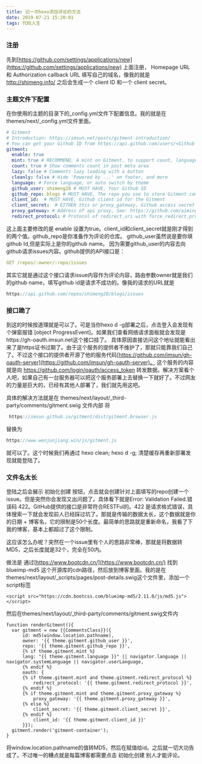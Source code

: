 ```yaml
---
title: 记一次hexo添加评论的方法
date: 2019-07-21 15:20:01
tags: 代码人生
---
```


### 注册

先到[https://github.com/settings/applications/new](https://github.com/settings/applications/new) 上面注册， Homepage URL 和 Authorization callback URL 填写自己的域名，像我的就是 http://shimeng.info/  之后会生成一个  client ID 和一个 client secret。

### 主题文件下配置

在你使用的主题的目录下的_config.yml文件下配置信息。我的就是在 themes/next/\_config.yml文件里面。

```yml
# Gitment
# Introduction: https://imsun.net/posts/gitment-introduction/
# You can get your Github ID from https://api.github.com/users/<Github username>
gitment:
  enable: true
  mint: true # RECOMMEND, A mint on Gitment, to support count, language and proxy_gateway
  count: true # Show comments count in post meta area
  lazy: false # Comments lazy loading with a button
  cleanly: false # Hide 'Powered by ...' on footer, and more
  language: # Force language, or auto switch by theme
  github_user: shimeng28 # MUST HAVE, Your Github ID 
  github_repo: blogs # MUST HAVE, The repo you use to store Gitment comments
  client_id:  # MUST HAVE, Github client id for the Gitment
  client_secret:  # EITHER this or proxy_gateway, Github access secret token for the Gitment
  proxy_gateway: # Address of api proxy, See: https://github.com/aimingoo/intersect
  redirect_protocol: # Protocol of redirect_uri with force_redirect_protocol when mint enabled

```

这上面主要修改的是 enable 设置为true。client_id和client_secret就是刚才得到的两个值。github_repo是你准备作为评论的仓库。 github_user虽然说是要你填github Id,但是实际上是你的github name。 因为需要github_user的内容去向github请求issues内容。github提供的API接口是：

```yml
GET /repos/:owner/:repo/issues
```

其实它就是通过这个接口请求issue内容作为评论内容，路由参数owner就是我们的github name，填写github id是请求不成功的。像我的请求的URL就是 

```js
https://api.github.com/repos/shimeng28/blogs/issues
```

### 接口跪了

到这的时候按道理就是可以了。可是当你hexo d -g部署之后，点击登入会发现有个弹窗报错 [object ProgressEvent]。如果我们查看网络请求面板就会发现是https://gh-oauth.imsun.net这个接口挂了。 具体原因直接访问这个地址就能看出来了是https证书过期了。由于这个服务的提供者不维护了，那就只能靠我们自己了。不过这个接口的提供者开源了他的服务代码[https://github.com/imsun/gh-oauth-server](https://github.com/imsun/gh-oauth-server)。 这个服务的内容就是向 https://github.com/login/oauth/access_token 转发数据。解决方案看个人吧，如果自己有一台服务器可以把这个服务部署上去替换一下就好了。不过网友的力量是巨大的，已经有其他人部署了，我们就先用这吧。

具体的解决方法就是在 themes/next/layout/\_third-party/comments/gitment.swig 文件内部 将

```js
 https://imsun.github.io/gitment/dist/gitment.browser.js
```

替换为

```js
https://www.wenjunjiang.win/js/gitment.js
```
就可以了。这个时候我们再通过 hexo clean; hexo d -g; 清楚缓存再重新部署发现就能登陆了。

### 文件名太长

登陆之后会展示 初始化创建 按钮，点击就会创建针对上面填写的repo创建一个issue。但是突然你会发现又出问题了。具体看下就是Error: Validation Failed.错误码 422。GitHub提供的接口是非常符合RESTFul的。422 是请求格式错误，具体搜索一下就会发现前人已经踩过坑了。那就是传输的数据太长，这个数据就是你的日期 + 博客名，它的限制是50个长度。最简单的思路就是重新命名，我看了下我的博客，基本上都超过了这个限制。

这应该怎么办呢？突然在一个issue里有个人的思路非常棒，那就是将数据转MD5，之后长度就是32个，完全在50内。

做法是 通过[https://www.bootcdn.cn/](https://www.bootcdn.cn/) 找到blueimp-md5 这个开源库的cdn路径，然后放到博客里面。我的是在themes/next/layout/\_scripts/pages/post-details.swig这个文件里，添加一个script标签

```
<script src="https://cdn.bootcss.com/blueimp-md5/2.11.0/js/md5.js"></script>
```

然后在themes/next/layout/\_third-party/comments/gitment.swig文件内 

```
function renderGitment(){
  var gitment = new {{CommentsClass}}({
      id: md5(window.location.pathname), 
      owner: '{{ theme.gitment.github_user }}',
      repo: '{{ theme.gitment.github_repo }}',
      {% if theme.gitment.mint %}
      lang: "{{ theme.gitment.language }}" || navigator.language || navigator.systemLanguage || navigator.userLanguage,
      {% endif %}
      oauth: {
      {% if theme.gitment.mint and theme.gitment.redirect_protocol %}
          redirect_protocol: '{{ theme.gitment.redirect_protocol }}',
      {% endif %}
      {% if theme.gitment.mint and theme.gitment.proxy_gateway %}
          proxy_gateway: '{{ theme.gitment.proxy_gateway }}',
      {% else %}
          client_secret: '{{ theme.gitment.client_secret }}',
      {% endif %}
          client_id: '{{ theme.gitment.client_id }}'
      }});
  gitment.render('gitment-container');
}
```

将window.location.pathname的值转MD5，然后在赋值给id。之后就一切大功告成了。不过唯一的糟点就是每篇博客都需要点击 初始化创建 别人才能评论。